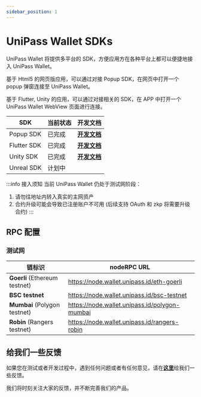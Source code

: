 ```yaml
---
sidebar_position: 1
---
```


# UniPass Wallet SDKs

UniPass Wallet 将提供多平台的 SDK，方便应用方在各种平台上都可以便捷地接入 UniPass Wallet。

基于 Html5 的网页版应用，可以通过对接 Popup SDK，在网页中打开一个 popup 弹窗连接至 UniPass Wallet。

基于 Flutter, Unity 的应用，可以通过对接相关的 SDK，在 APP 中打开一个 UniPass Wallet WebView 页面进行连接。


| SDK | 当前状态 | 开发文档 |
| --- | --- | --- | 
| Popup SDK | 已完成 | [**开发文档**](./popup-sdk/01-quick-start.md) |
| Flutter SDK | 已完成 | [**开发文档**](./flutter-sdk/01-quick-start.md) |
| Unity SDK | 已完成 | [**开发文档**](./unity-sdk/01-quick-start.md) |
| Unreal SDK| 计划中 | |


:::info 接入须知
当前 UniPass Wallet 仍处于测试网阶段：
1. 请勿往地址内转入真实的主网资产
2. 合约升级可能会导致已注册账户不可用 (后续支持 OAuth 和 zkp 将需要升级合约)
:::

## RPC 配置

### 测试网

| 链标识  | nodeRPC URL  |
|---|---|
| **Goerli** (Ethereum testnet)| https://node.wallet.unipass.id/eth-goerli |
| **BSC testnet** | https://node.wallet.unipass.id/bsc-testnet |
| **Mumbai** (Polygon testnet)| https://node.wallet.unipass.id/polygon-mumbai |
| **Robin** (Rangers testnet)| https://node.wallet.unipass.id/rangers-robin |


## 给我们一些反馈

如果您在测试或者开发过程中，遇到任何问题或者有任何意见，请在[**这里**](https://unipass.canny.io/feedback)给我们一些反馈。

我们将时刻关注大家的反馈，并不断完善我们的产品。